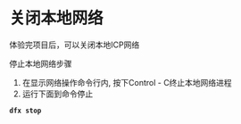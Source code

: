 # 关闭本地网络



体验完项目后，可以关闭本地ICP网络

停止本地网络步骤

1. 在显示网络操作命令行内, 按下Control - C终止本地网络进程
2. 运行下面到命令停止

**`dfx stop`**

